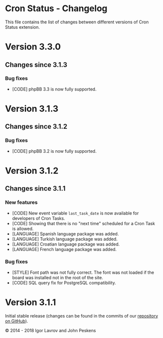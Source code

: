 Cron Status - Changelog
=======================
This file contains the list of changes between different versions of Cron Status extension.

# Version 3.3.0
## Changes since 3.1.3
### Bug fixes
* [CODE] phpBB 3.3 is now fully supported.

# Version 3.1.3
## Changes since 3.1.2
### Bug fixes
* [CODE] phpBB 3.2 is now fully supported.

# Version 3.1.2
## Changes since 3.1.1
### New features
* [CODE] New event variable `last_task_date` is now available for developers of Cron Tasks.
* [CODE] Showing that there is no "next time" scheduled for a Cron Task is allowed.
* [LANGUAGE] Spanish language package was added.
* [LANGUAGE] Turkish language package was added.
* [LANGUAGE] Croatian language package was added.
* [LANGUAGE] French language package was added.

### Bug fixes
* [STYLE] Font path was not fully correct. The font was not loaded if the board was installed not in the root of the site.
* [CODE] SQL query fix for PostgreSQL compatibility.

# Version 3.1.1
Initial stable release (changes can be found in the commits of our [repository on GitHub](https://github.com/BoardTools/cronstatus)).

© 2014 - 2018 Igor Lavrov and John Peskens
